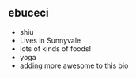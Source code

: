 ## ebuceci

- shiu
- Lives in Sunnyvale
- lots of kinds of foods!
- yoga
- adding more awesome to this bio
